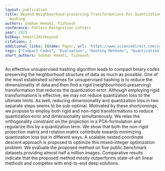 ```yaml
---
layout: publication
title: Beyond Neighbourhood-preserving Transformations For Quantization-based Unsupervised
  Hashing
authors: Sobhan Hemati, Tizhoosh
conference: Pattern Recognition Letters
year: 2021
bibkey: hemati2021beyond
citations: 2
additional_links: [{name: Paper, url: 'https://www.sciencedirect.com/science/article/pii/S0167865521003974'}]
tags: ["Compact Codes", "Evaluation", "Hashing Methods", "Quantization", "Unsupervised"]
short_authors: Sobhan Hemati, Tizhoosh
---
```

An effective unsupervised hashing algorithm leads to compact binary codes preserving the neighborhood structure of data as much as possible. One of the most established schemes for unsupervised hashing is to reduce the dimensionality of data and then find a rigid (neighbourhood-preserving) transformation that reduces the quantization error. Although employing rigid transformations is effective, we may not reduce quantization loss to the ultimate limits. As well, reducing dimensionality and quantization loss in two separate steps seems to be sub-optimal. Motivated by these shortcomings, we propose to employ both rigid and non-rigid transformations to reduce quantization error and dimensionality simultaneously. We relax the orthogonality constraint on the projection in a PCA-formulation and regularize this by a quantization term. We show that both the non-rigid projection matrix and rotation matrix contribute towards minimizing quantization loss but in different ways. A scalable nested coordinate descent approach is proposed to optimize this mixed-integer optimization problem. We evaluate the proposed method on five public benchmark datasets providing almost half a million images. Comparative results indicate that the proposed method mostly outperforms state-of-art linear methods and competes with end-to-end deep solutions.